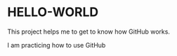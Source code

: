 # HELLO-WORLD
This project helps me to get to know how GitHub works.

I am practicing how to use GitHub

